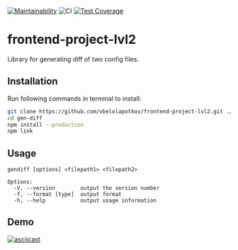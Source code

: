 [![Maintainability](https://api.codeclimate.com/v1/badges/491d76bd293505526ae2/maintainability)](https://codeclimate.com/github/vbelolapotkov/frontend-project-lvl2/maintainability)
![CI](https://github.com/vbelolapotkov/frontend-project-lvl2/workflows/CI/badge.svg)
[![Test Coverage](https://api.codeclimate.com/v1/badges/491d76bd293505526ae2/test_coverage)](https://codeclimate.com/github/vbelolapotkov/frontend-project-lvl2/test_coverage)

# frontend-project-lvl2

Library for generating diff of two config files.

## Installation

Run following commands in terminal to install:

```bash
git clone https://github.com/vbelolapotkov/frontend-project-lvl2.git ./gen-diff
cd gen-diff
npm install --production
npm link
```

## Usage

```
gendiff [options] <filepath1> <filepath2>

Options:
  -V, --version        output the version number
  -f, --format [type]  output format
  -h, --help           output usage information
```

## Demo

[![asciicast](https://asciinema.org/a/HrXcyKLWdejNAxveCvqoATbug.svg)](https://asciinema.org/a/HrXcyKLWdejNAxveCvqoATbug)